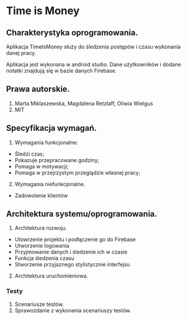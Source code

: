 # Time is Money

## Charakterystyka oprogramowania.
Aplikacja TimeIsMoney służy do śledzenia postępów i czasu wykonania danej pracy.

Aplikacja jest wykonana w android studio. Dane użytkowników i dodane notatki znajdują się w bazie danych Firebase.
## Prawa autorskie.
1. Marta Miklaszewska, Magdalena Retzlaff, Oliwia Wielgus
2. MIT
## Specyfikacja wymagań.
1. Wymagania funkcjonalne:
* Śledzi czas;
* Pokazuje przepracowane godziny;
* Pomaga w motywacji;
* Pomaga w przejrzystym przeglądzie własnej pracy;

2. Wymagania niefunkcjonalne.
* Zadowolenie klientów
## Architektura systemu/oprogramowania.
1. Architektura rozwoju.
* Utowrzenie projektu i podłączenie go do Firebase
* Utworzenie logowania
* Przyjmowanie danych i śledzenie ich w czasie
* Funkcja śledzenia czasu
* Stworzenie przyjaznego stylistycznie interfejsu
2. Architektura uruchomieniowa.
### Testy
1. Scenariusze testów.
2. Sprawozdanie z wykonania scenariuszy testów.
